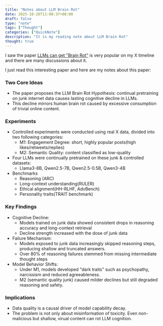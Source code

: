 ```yaml
---
title: "Notes about LLM Brain Rot"
date: 2025-10-26T11:08:37+08:00
draft: false
type: "note"
tags: ["Thought"]
categories: ["QuickNote"]
description: "It is my reading note about LLM Brain Rot"
thought: true
---   
```


I saw the paper [LLMs can get "Brain Rot"](https://www.arxiv.org/pdf/2510.13928) is very popular on my X timeline and there are many discussions about it.  

I just read this interesting paper and here are my notes about this paper:  

### Two Core Ideas
* The paper proposes the LLM Brain Rot Hypothesis: continual pretraining on junk internet data causes lasting cognitive decline in LLMs. 
* This decline mirrors human brain rot caused by excessive consumption of trivial online content.  

### Experiments 
* Controlled experiments were conducted using real X data, divided into two following categories: 
    - M1: Engagement Degree: short, highly popular posts(high likes/retweets/replies) 
    - M2: Semantic Quality: content classified as low-quality 
* Four LLMs were continually pretrained on these junk & controlled datasets:
    - Llama3-8B, Qwen2.5-7B, Qwen2.5-0.5B, Qwen3-4B 
* Benchmarks  
    - Reasoning (ARC) 
    - Long-context understanding(RULER) 
    - Ethical alignment(HH-RLHF, AdvBench) 
    - Personality traits(TRAIT benchmark) 

### Key Findings 
* Cognitive Decline: 
    - Models trained on junk data showed consistent drops in reasoning accuracy and long-context retrieval  
    - Decline strength increased with the dose of junk data 
* Failure Mechanism: 
    - Models exposed to junk data increasingly skipped reasoning steps, producing shallow and truncated answers. 
    - Over 80% of reasoning failures stemmed from missing intermediate thought steps
* Model Behavior Shifts:  
    - Under M1, models developed "dark traits" such as psychopathy, narcissism and reduced agreeableness. 
    - M2 (semantic quality junk) caused milder declines but still degraded reasoning and safety. 

### Implications 
* Data quality is a causal driver of model capability decay.  
* The problem is not only about misinformation of toxicity. Even non-malicious but shallow, virual content can rot LLM cognition.







